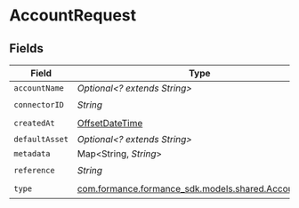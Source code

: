 # AccountRequest


## Fields

| Field                                                                                     | Type                                                                                      | Required                                                                                  | Description                                                                               |
| ----------------------------------------------------------------------------------------- | ----------------------------------------------------------------------------------------- | ----------------------------------------------------------------------------------------- | ----------------------------------------------------------------------------------------- |
| `accountName`                                                                             | *Optional<? extends String>*                                                              | :heavy_minus_sign:                                                                        | N/A                                                                                       |
| `connectorID`                                                                             | *String*                                                                                  | :heavy_check_mark:                                                                        | N/A                                                                                       |
| `createdAt`                                                                               | [OffsetDateTime](https://docs.oracle.com/javase/8/docs/api/java/time/OffsetDateTime.html) | :heavy_check_mark:                                                                        | N/A                                                                                       |
| `defaultAsset`                                                                            | *Optional<? extends String>*                                                              | :heavy_minus_sign:                                                                        | N/A                                                                                       |
| `metadata`                                                                                | Map<String, *String*>                                                                     | :heavy_minus_sign:                                                                        | N/A                                                                                       |
| `reference`                                                                               | *String*                                                                                  | :heavy_check_mark:                                                                        | N/A                                                                                       |
| `type`                                                                                    | [com.formance.formance_sdk.models.shared.AccountType](../../models/shared/AccountType.md) | :heavy_check_mark:                                                                        | N/A                                                                                       |